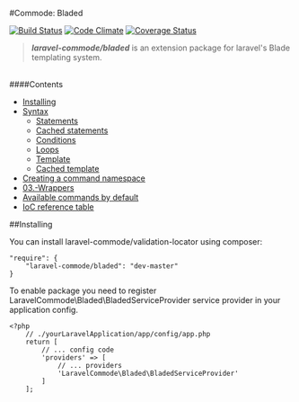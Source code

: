 #Commode: Bladed

[![Build Status](https://travis-ci.org/laravel-commode/bladed.svg?branch=master)](https://travis-ci.org/laravel-commode/bladed)
[![Code Climate](https://codeclimate.com/github/laravel-commode/bladed/badges/gpa.svg)](https://codeclimate.com/github/laravel-commode/bladed)
[![Coverage Status](https://coveralls.io/repos/laravel-commode/bladed/badge.svg?branch=master)](https://coveralls.io/r/laravel-commode/bladed?branch=master)

>**_laravel-commode/bladed_** is an extension package for laravel's Blade templating system.

<br />
####Contents

+ <a href="#installing">Installing</a>
+ <a href="https://github.com/laravel-commode/bladed/wiki/01.-Syntax">Syntax</a>
    + <a href="https://github.com/laravel-commode/bladed/wiki/01.-Syntax#statements">Statements</a>
    + <a href="https://github.com/laravel-commode/bladed/wiki/01.-Syntax#cached_statement">Cached statements</a>
    + <a href="https://github.com/laravel-commode/bladed/wiki/01.-Syntax#condition">Conditions</a>
    + <a href="https://github.com/laravel-commode/bladed/wiki/01.-Syntax#loops">Loops</a>
    + <a href="https://github.com/laravel-commode/bladed/wiki/01.-Syntax#template_action">Template</a>
    + <a href="https://github.com/laravel-commode/bladed/wiki/01.-Syntax#cached_template_action">Cached template</a>
+ <a href="https://github.com/laravel-commode/bladed/wiki/02.-Command-namespace">Creating a command namespace</a>
+ <a href="https://github.com/laravel-commode/bladed/wiki/02.-Wrappers">03.-Wrappers</a>
+ <a href="#commands">Available commands by default</a>
+ <a href="#reference">IoC reference table</a>

##<a name="installing">Installing</a>

You can install laravel-commode/validation-locator using composer:
    
    "require": {
        "laravel-commode/bladed": "dev-master"
    }
    
To enable package you need to register LaravelCommode\Bladed\BladedServiceProvider 
service provider in your application config.

    <?php
        // ./yourLaravelApplication/app/config/app.php
        return [
            // ... config code
            'providers' => [
                // ... providers
                'LaravelCommode\Bladed\BladedServiceProvider'
            ]
        ];


<!--      

##<a name="creating_command">Creating a command namespace</a>

`Bladed` package was developed to provide more possibilities for view logic, and basically to let the final 
user to create extensions or widgets based upon this mechanism. So to start working with it you need to do couple 
of things: create a **command provider** and register it in **bladed manager**.
 
**Command provider** is a class that extends `LaravelCommode\Bladed\Commands\ABladedCommand` or 
`LaravelCommode\Bladed\Commands\ADelegateCommand` and provides a set of **template commands**(methods) that 
might contain template rendering logic or provide an interface to communicate with application services. 
**Command provider** has straight access to application's IoC container and to view environment from two 
protected methods: `ABladedCommand::getApplication()` and `ABladedCommand::getEnvironment()`. All 
**command providers** are constructed in IoC container, so feel free to override constructors, but don't 
forget to trigger the parent's one. **Command provider** can be extended in a runtime, just like all 
macro-classes in laravel.

All **command providers** registered in **bladed manager** are basically available from laravel's IoC container 
as singletons.

##<a name="syntax">Syntax</a>

####<a name="statement">Statement</a>
    
Triggers command provider's method or property - all returned values will be rendered.
    
    @command.property @>                    - invokes property
    @command.method() @>                    - invokes method
    @command.method($param1, $paramN) @>    - invokes method with parameters
    @command.method($param1, $paramN)       - return chaining is available
        ->otherMethod($param1, $paramN) @> 
    

####<a name="cached_statement">Cached statement</a>

Triggers command provider's method or property - all returned values will be rendered only once.

    @::command.property @>                  - invokes property
    @::command.method() @>                  - invokes method
    @::command.method($param1, $paramN) @>  - invokes method with parameters
    @::command.method($param1, $paramN)     - return chaining is available
        ->otherMethod($param1, $paramN) @> 
    
####<a name="conditions">Conditions</a>

Conditions are base upon command provider's method execution results or properties.
    
    @?command.property ?@>      -   if command.property is true 
        Property is true                
    @?->                        -   else (optional)
        Property is false
    @?>                         -   end if
    
    @!?command.property ?@>     -   if command.property is not true 
        Property is false                
    @?->                        -   else (optional)
        Property is true
    @?>                         -   end if
    
    
    @?command.method() ?@>      -   if commandProvider.method returns true value
        Method returns true                
    @?->                        -   else (optional) 
        Method returns false
    @?>                         -   end if
    
    @?command.method() ?@>      -   if commandProvider.method doesn't return true value 
        Method returns false                
    @?->                        -   else (optional)
        Method returns true
    @?>                         -   end if


####<a name="loops">Loops</a>

Simple alternative for native @foreach and @for loops

    @in($collection||$value)            @foreach($collection as $value)
        {{$value}}                          {{$value}}
    @in>                                @endforeach
    
    @in($collection||$key||$value)      @foreach($collection as $key => $value)
        {{$key}} equals {{$value}}          {[$key}} equals {{$value}}
    @in>                                @endforeach
    
    @up($collection||$value)            @for($key = 0; $key < count($collection); $key++)
        {{$value}}                          <?php $value = $collection[$key]; ?>
    @up>                                    {{$value}}
                                        @endfor
                                        
    @up($collection||$key||$value)      @for($key = 0; $key < count($collection); $key++)
        {{$key}} equals {{$value}}          <?php $value = $collection[$key]; ?>
    @up>                                    {{$key}} equals {{$value}} 
                                        @endfor
    
    @down($collection||$value)          @for($key = count($collection) - 1; $key == 0; $key--)
        {{$value}}                          <?php $value = $collection[$key]; ?>
    @down>                                  {{$value}} 
                                        @endfor
    
    @down($collection||$key||$value)    @for($key = count($collection) - 1; $key == 0; $key--)
        {{$key}} equals {{$value}}        <?php $value = $collection[$key]; ?>
    @down>                                {{$key}} equals {{$value}} 
                                        @endfor
    

####<a name="template">Template</a>

`Bladed` extension provides **template action** system.

    @|command.templateMethod {
        This template can be rendered later. {{$renderTime}}
    }|()@>
    
    @|command.templateMethod {
        This template can be rendered later. {{$renderTime}}
    }|($param1, $paramN)@>
    
All method's that will dial templates will always always receive 
`LaravelCommode\Bladed\Compilers\TemplateCompiler` as first argument and then all the others.
    
####<a name="cached_template">Cached template</a>

**Template action** that will be rendered only at once.

    @::|command.method {
        This template can be rendered later. {{$renderTime}}
    }|()@>

    @::|command.method {
        This template can be rendered later. {{$renderTime}}
    }|($param1, $paramN)@>
    >
    
##<a name="templating">Templates</a>

`Bladed` provides a small template system. All methods that are supposed to be **template actions** will 
receive `LaravelCommode\Bladed\Compilers\TemplateCompiler` as first argument. You can pass or append variable 
values into it's parameter bag through two methods `TemplateCompiler::setArguments(array $params)` and 
`TemplateCompiler::appendArguments(array $params)`. Template can be rendered by calling 
`TemplateCompiler::render(array $params = [])`  or by forcing it's conversion into string.

Example bellow might be a bit useless in production, but still it shows the functionality and it might remind you 
ASP.NET Razor engine:

Command provider:

    <?php
        namespace Application\Bladed\Widgets\Form;
        
        use LaravelCommode\Bladed\Commands\ABladedCommand;
        use LaravelCommode\Bladed\Compilers\TemplateCompiler;
        
        class FormWidget extends ADelegateBladedCommand
        {
            public function getDelegate()
            {
                return $this->getApplication()->make('form');
            }
            
            public function wrapFormModel(TemplateCompiler $template, $viewModel, array $attributes = [])
            {
                return $this->open($viewModel, $attributes).
                    $template->setArguments($attributes).
                    $this->close();
            }
        }

Registering command with BladedManager facade in service:
    
        /** ...service provider code ... **/
        
        /**
        * Service provider registration
        */
        public function register()
        {
            \BladedManager::registerCommandNamespace('form', 'Application\Bladed\Widgets\Form\FormWidget');
            // or \BladedManager::registerCommandNamespaces(['form' => 'Application\Bladed\Widgets\Form\FormWidget']);
            
            // or $this->application->make('commode.bladed')-> ...
        }
        
View usage:

    @|form.wrapFormModel {
        
        @form.text('name', null, ['class' => 'form-control']) @>
        @form.password('password', ['class' => 'form-control']) @>
        
    }|($viewModel, $arguments)@>

##<a name="commands">Available commands by default</a>

###Scope 

Class responsible: `LaravelCommode\Bladed\DefaultCommands\Scope` <br />
Command namespace: `scope` <br />

Command description list:

<table width="100%">
    <tr>
        <th>Method</th>
        <th>Description</th>
        <th>Returns</th>
    </tr>
    <tr>
        <td>set(&$var, $value)</td>
        <td>
            Set's variables value for view scope, as 
            <code>&lt;?php $var = $value; ?&gt;</code>
        </td>
        <td>null</td>
    </tr>
    <tr>
        <td>setIf(&$var, $value)</td>
        <td>
            Set's variables value for view scope, as 
            <code>&lt;?php $var = isset($var) ? $var : $value; ?&gt;</code>
        </td>
        <td>null</td>
    </tr>
    <tr>
        <td>share($key, $value)</td>
        <td>
            Shares $value as $key within environment template, as 
            <code>&lt;?php $__env->share($key, $value) ?&gt;</code>
        </td>
        <td>null</td>
    </tr>
    <tr>
        <td>l($id, array $parameters = array(), $domain = 'messages', $locale = null)</td>
        <td>
            Triggers laravel's <code>trans($id, array $parameters = array(), $domain = 'messages', $locale = null)</code>
            function.
        </td>
        <td>string</td>
    </tr>
    <tr>
        <td>dd($parameterN)</td>
        <td>
            Triggers laravel's <code>dd($parameterN)</code>function.
        </td>
        <td>null</td>
    </tr>
    <tr>
        <td>var_dump($parameterN)</td>
        <td>
            Triggers <code>var_dump($parameterN)</code>function.
        </td>
        <td>null</td>
    </tr>
</table>
<
###Form

Form command provider wraps laravel's form builder and provides functionality for managing 
models, meta-data(via `LaravelCommode\Common\Meta\LocalizedMeta\MetaData`) and wraps all "inputs" with 
\phpQueryObject to provide more flexibility for form templates.

Class responsible: `LaravelCommode\Bladed\DefaultCommands\Form` <br />
Command namespace: `form` <br />

Command description list:

<table width="100%">
    <tr>
        <th>Method</th>
        <th>Description</th>
        <th>Returns</th>
    </tr>
    <tr>
        <td>open(array $attributes = [])</td>
        <td>
            Alternative to <code>Form::open(array $attributes = [])</code>
        </td>
        <td>string</td>
    </tr>
    <tr>
        <td>close()</td>
        <td>
            Alternative to <code>Form::close()</code>
        </td>
        <td>string</td>
    </tr>
    <tr>
        <td>model($model, array $attributes = [])</td>
        <td>
            Alternative to <code>Form::model($model, array $attributes = [])</code>
        </td>
        <td>string</td>
    </tr>
    <tr>
        <td>select($name, array $list = [], $selected = null, array $parameters = [])</td>
        <td>
            Alternative to <code>Form::select($name, array $list = [], $selected = null, array $parameters = [])</code>
        </td>
        <td>string|phpQueryObject</td>
    </tr>
    <tr>
        <td>submit($name, array $options = [])</td>
        <td>
            Alternative to <code>Form::submit($name, array $options = [])</code>
        </td>
        <td>string|phpQueryObject</td>
    </tr>
    <tr>
        <td>label($html)</td>
        <td>
            Returns label element with provided html
        </td>
        <td>string|phpQueryObject</td>
    </tr>
    <tr>
        <td>hidden($field, $value = null, array $options = [])</td>
        <td>
            Alternative to <code>Form::hidden($field, $value = null, array $options = [])</code>
        </td>
        <td>string|phpQueryObject</td>
    </tr>
    <tr>
        <td>text($field, $value = null, array $options = [])</td>
        <td>
            Alternative to <code>Form::text($field, $value = null, array $options = [])</code>.<br />
            If meta is available appends placeholder attribute.
        </td>
        <td>string|phpQueryObject</td>
    </tr>
    <tr>
        <td>textarea($field, $value = null, array $options = [])</td>
        <td>
            Alternative to <code>Form::textarea($field, $value = null, array $options = [])</code>.<br />
            If meta is available appends placeholder attribute.
        </td>
        <td>string|phpQueryObject</td>
    </tr>
    <tr>
        <td>password($field,  array $options = [])</td>
        <td>
            Alternative to <code>Form::password($field, array $options = [])</code>.<br />
            If meta is available appends placeholder attribute.
        </td>
        <td>string|phpQueryObject</td>
    </tr>
    <tr>
        <td>submit($name, array $options = [])</td>
        <td>
            Alternative to <code>Form::submit($name, array $options = [])</code>
        </td>
        <td>string|phpQueryObject</td>
    </tr>
    <tr>
        <td>checkbox($field, $value = null, $checked = null, array $options = [])</td>
        <td>
            Alternative to <code>Form::checkbox($field, $value = null, $checked = null, array $options = [])</code>
        </td>
        <td>string|phpQueryObject</td>
    </tr>
    <tr>
        <td>radio($field, $value = null, $checked = null, array $options = [])</td>
        <td>
            Alternative to <code>Form::radio($field, $value = null, $checked = null, array $options = [])</code>
        </td>
        <td>string|phpQueryObject</td>
    </tr>
</table>

##<a name="reference">IoC reference table</a>

-->